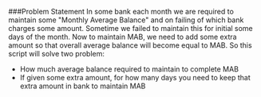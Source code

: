 ###Problem Statement
In some bank each month we are required to maintain some "Monthly Average Balance" and on failing of which bank charges some amount. Sometime we failed to maintain this for initial some days of the month. Now to maintain MAB, we need to add some extra amount so that overall average balance will become equal to MAB. 
So this script will solve two problem:

 *  How much average balance required to maintain to complete MAB
 *  If given some extra amount, for how many days you need to keep that extra amount in bank to maintain MAB

